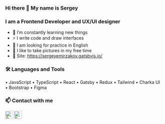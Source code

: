 ### Hi there 👋 My name is Sergey
### I am a Frontend Developer and UX/UI designer

- 🌱 I’m constantly learning new things
- ⚡ I write code and draw interfaces
- 🧐 I am looking for practice in English
- 📸 I like to take pictures in my free time
- 🍩 Site: https://sergeyemirzakov.gatsbyjs.io/

### 🛠 Languages and Tools
• JavaScript • TypeScript • React • Gatsby • Redux • Tailwind • Charka UI • Bootstrap • Figma

### 📫 Contact with me
[<img align="left" alt="React" width="25px" src="https://cdn.worldvectorlogo.com/logos/linkedin-icon-2.svg" />][LinkedIn]
[<img align="left" alt="React" width="25px" src="https://cdn.worldvectorlogo.com/logos/instagram-5.svg" />][Instagram]



[LinkedIn]: https://www.linkedin.com/in/seem16/
[Instagram]: https://instagram.com/greenfl4me/




